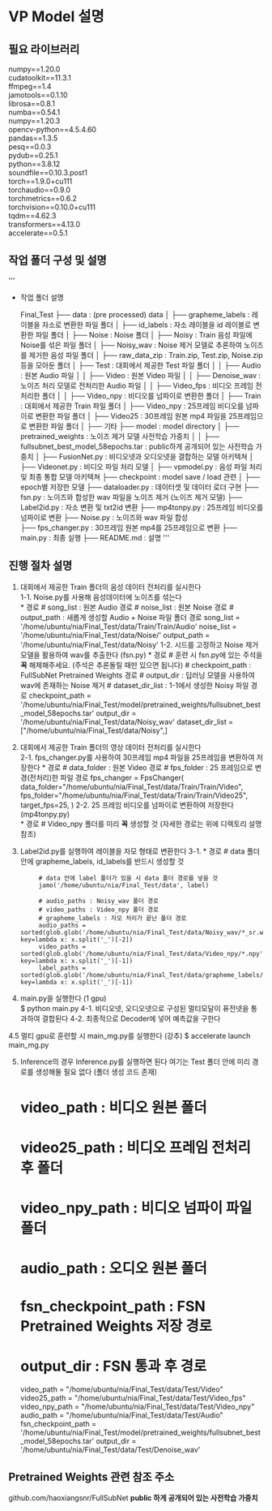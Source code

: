 # VP Model 설명
## 필요 라이브러리  
numpy==1.20.0  
cudatoolkit==11.3.1  
ffmpeg==1.4  
jamotools==0.1.10  
librosa==0.8.1  
numba==0.54.1  
numpy==1.20.3  
opencv-python==4.5.4.60  
pandas==1.3.5  
pesq==0.0.3  
pydub==0.25.1  
python==3.8.12  
soundfile==0.10.3.post1  
torch==1.9.0+cu111  
torchaudio==0.9.0  
torchmetrics==0.6.2  
torchvision==0.10.0+cu111  
tqdm==4.62.3  
transformers==4.13.0  
accelerate==0.5.1
  
  
## 작업 폴더 구성 및 설명  
 '''
- 작업 폴더 설명
    
    Final_Test
      ├── data : (pre processed) data
      │   ├── grapheme_labels : 레이블을 자소로 변환한 파일 폴더
      │   ├── id_labels : 자소 레이블을 id 레이블로 변환한 파일 폴더
      │   ├── Noise : Noise 폴더
      │   ├── Noisy : Train 음성 파일에 Noise를 섞은 파일 폴더
      │   ├── Noisy_wav : Noise 제거 모델로 추론하여 노이즈를 제거한 음성 파일 폴더
      │   ├── raw_data_zip : Train.zip, Test.zip, Noise.zip 등을 모아둔 폴더
      │   ├── Test : 대회에서 제공한 Test 파일 폴더
      │   │   ├── Audio : 원본 Audio 파일
      │   │   ├── Video : 원본 Video 파일
      │   │   ├── Denoise_wav : 노이즈 처리 모델로 전처리한 Audio 파일
      │   │   ├── Video_fps : 비디오 프레임 전처리한 폴더
      │   │   ├── Video_npy : 비디오를 넘파이로 변환한 폴더
      │   ├── Train : 대회에서 제공한 Train 파일 폴더
      │   ├── Video_npy : 25프레임 비디오를 넘파이로 변환한 파일 폴더
      │   ├── Video25 : 30프레임 원본 mp4 파일을 25프레임으로 변환한 파일 폴더
      │   ├── 기타
      ├── model : model directory
      │   ├── pretrained_weights : 노이즈 제거 모델 사전학습 가중치
      │   │   ├── fullsubnet_best_model_58epochs.tar : public하게 공개되어 있는 사전학습 가중치
      │   ├── FusionNet.py : 비디오넷과 오디오넷을 결합하는 모델 아키텍쳐
      │   ├── Videonet.py : 비디오 파일 처리 모델
      │   ├── vpmodel.py : 음성 파일 처리 및 최종 통합 모델 아키텍쳐
      ├── checkpoint : model save / load 관련
      │   ├── epoch별 저장한 모델
      ├── dataloader.py : 데이터셋 및 데이터 로더 구현
      ├── fsn.py : 노이즈와 합성한 wav 파일을 노이즈 제거 (노이즈 제거 모델)
      ├── Label2id.py : 자소 변환 및 txt2id 변환
      ├── mp4tonpy.py : 25프레임 비디오를 넘파이로 변환
      ├── Noise.py : 노이즈와 wav 파일 합성  
      ├── fps_changer.py : 30프레임 원본 mp4를 25프레임으로 변환
      ├── main.py : 최종 실행
      ├── README.md : 설명
 '''


## 진행 절차 설명  
1. 대회에서 제공한 Train 폴더의 음성 데이터 전처리를 실시한다  
    1-1. Noise.py를 사용해 음성데이터에 노이즈를 섞는다  
            * 경로
            # song_list : 원본 Audio 경로
            # noise_list : 원본 Noise 경로
            # output_path : 새롭게 생성할 Audio + Noise 파일 폴더 경로
            song_list = '/home/ubuntu/nia/Final_Test/data/Train/Train/Audio'
            noise_list = '/home/ubuntu/nia/Final_Test/data/Noise/'
            output_path = '/home/ubuntu/nia/Final_Test/data/Noisy'
    1-2. 시드를 고정하고 Noise 제거 모델을 활용하여 wav를 추출한다 (fsn.py)
            * 경로
            # 훈련 시 fsn.py에 있는 주석을 **꼭** 해제해주세요. (주석은 추론돌릴 때만 있으면 됩니다)
            # checkpoint_path : FullSubNet Pretrained Weights 경로
            # output_dir : 딥러닝 모델을 사용하여 wav에 존재하는 Noise 제거
            # dataset_dir_list : 1-1에서 생성한 Noisy 파일 경로
            checkpoint_path = '/home/ubuntu/nia/Final_Test/model/pretrained_weights/fullsubnet_best_model_58epochs.tar'
            output_dir = '/home/ubuntu/nia/Final_Test/data/Noisy_wav'
            dataset_dir_list = ["/home/ubuntu/nia/Final_Test/data/Noisy",] 
2. 대회에서 제공한 Train 폴더의 영상 데이터 전처리를 실시한다  
    2-1. fps_changer.py를 사용하여 30프레임 mp4 파일을 25프레임을 변환하여 저장한다 
            * 경로
            # data_folder : 원본 Video 경로
            # fps_folder : 25 프레임으로 변경(전처리)한 파일 경로
                fps_changer = FpsChanger(
                                data_folder="/home/ubuntu/nia/Final_Test/data/Train/Train/Video",
                                fps_folder="/home/ubuntu/nia/Final_Test/data/Train/Train/Video25",
                                target_fps=25,
                            )
    2-2. 25 프레임 비디오를 넘파이로 변환하여 저장한다 (mp4tonpy.py)  
            * 경로
            # Video_npy 폴더를 미리 **꼭** 생성할 것 (자세한 경로는 위에 디렉토리 설명 참조)
3. Label2id.py를 실행하여 레이블을 자모 형태로 변환한다
    3-1. 
            * 경로
            # data 폴더 안에 grapheme_labels, id_labels를 반드시 생성할 것
            
            # data 안에 label 폴더가 있을 시 data 폴더 경로를 넣을 것
            jamo('/home/ubuntu/nia/Final_Test/data', label)

            # audio_paths : Noisy_wav 폴더 경로
            # video_paths : Video_npy 폴더 경로
            # grapheme_labels : 자모 처리가 끝난 폴더 경로
            audio_paths = sorted(glob.glob('/home/ubuntu/nia/Final_Test/data/Noisy_wav/*_sr.wav'), key=lambda x: x.split('_')[-2])
            video_paths = sorted(glob.glob('/home/ubuntu/nia/Final_Test/data/Video_npy/*.npy'), key=lambda x: x.split('_')[-1])
            label_paths = sorted(glob.glob('/home/ubuntu/nia/Final_Test/data/grapheme_labels/*.txt'), key=lambda x: x.split('_')[-1])
4. main.py을 실행한다 (1 gpu)  
    $ python main.py
    4-1. 비디오넷, 오디오넷으로 구성된 멀티모달이 퓨전넷을 통과하여 결합된다
    4-2. 최종적으로 Decoder에 넣어 예측값을 구한다

4.5 멀티 gpu로 훈련할 시 main_mg.py를 실행한다 (강추)
    $ accelerate launch main_mg.py

5. Inference의 경우 Inference.py를 실행하면 된다
    여기는 Test 폴더 안에 미리 경로를 생성해둘 필요 없다 (폴더 생성 코드 존재)
    # video_path : 비디오 원본 폴더
    # video25_path : 비디오 프레임 전처리 후 폴더
    # video_npy_path : 비디오 넘파이 파일 폴더
    # audio_path : 오디오 원본 폴더
    # fsn_checkpoint_path : FSN Pretrained Weights 저장 경로
    # output_dir : FSN 통과 후 경로
    
    video_path = "/home/ubuntu/nia/Final_Test/data/Test/Video"
    video25_path = "/home/ubuntu/nia/Final_Test/data/Test/Video_fps"
    video_npy_path = "/home/ubuntu/nia/Final_Test/data/Test/Video_npy"
    audio_path = "/home/ubuntu/nia/Final_Test/data/Test/Audio"
    fsn_checkpoint_path = '/home/ubuntu/nia/Final_Test/model/pretrained_weights/fullsubnet_best_model_58epochs.tar'
    output_dir = '/home/ubuntu/nia/Final_Test/data/Test/Denoise_wav'

## Pretrained Weights 관련 참조 주소
github.com/haoxiangsnr/FullSubNet
**public 하게 공개되어 있는 사전학습 가중치**